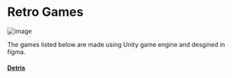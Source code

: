 # Retro Games

![image](https://user-images.githubusercontent.com/8043780/188705224-b4423192-0450-440b-bca1-809c6262d3ec.png)

The games listed below are made using Unity game engine and desgined in figma.

#### [Detris](/Tetris/README.md)
